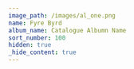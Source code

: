 ```yaml
---
image_path: /images/al_one.png
name: Fyre Byrd
album_name: Catalogue Albumn Name
sort_number: 100
hidden: true
_hide_content: true
---
```

